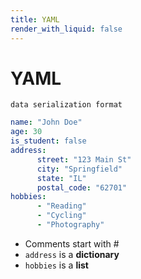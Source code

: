 ```yaml
---
title: YAML
render_with_liquid: false
---
```


# YAML

`data serialization format`

```yml
name: "John Doe"
age: 30
is_student: false
address:
      street: "123 Main St"
      city: "Springfield"
      state: "IL"
      postal_code: "62701"
hobbies:
      - "Reading"
      - "Cycling"
      - "Photography"
```

* Comments start with #
* `address` is a **dictionary**
* `hobbies` is a **list**
